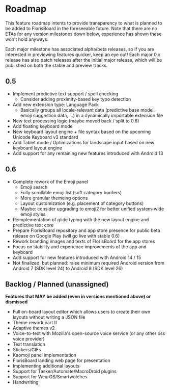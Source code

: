 # Roadmap

This feature roadmap intents to provide transparency to what is planned to be added to FlorisBoard in the foreseeable future. Note that there are no ETAs for any version milestones down below, experience has shown these won't hold anyways.

Each major milestone has associated alpha/beta releases, so if you are interested in previewing features quicker, keep an eye out! Each major 0.x release has also patch releases after the initial major release, which will be published on both the stable and preview tracks.

## 0.5

- Implement predictive text support / spell checking
  - Consider adding proximity-based key typo detection
- Add new extension type: Language Pack
  - Basically groups all locale-relevant data (predictive base model, emoji suggestion data, ...)
    in a dynamically importable extension file
- New text processing logic (maybe moved back / split to 0.6)
- Add floating keyboard mode
- New keyboard layout engine + file syntax based on the upcoming Unicode Keyboard v3 standard
- Add Tablet mode / Optimizations for landscape input based on new keyboard layout engine
- Add support for any remaining new features introduced with Android 13

## 0.6

- Complete rework of the Emoji panel
  - Emoji search
  - Fully scrollable emoji list (soft category borders)
  - More granular themeing options
  - Layout customization (e.g. placement of category buttons)
  - Maybe: consider upgrading to emoji2 for better unified system-wide emoji styles
- Reimplementation of glide typing with the new layout engine and predictive text core
- Prepare FlorisBoard repository and app store presence for public beta release on Google Play (will go live with stable 0.6)
- Rework branding images and texts of FlorisBoard for the app stores
- Focus on stability and experience improvements of the app and keyboard
- Add support for new features introduced with Android 14 / 15
- Not finalized, but planned: raise minimum required Android version from Android 7 (SDK level 24) to Android 8 (SDK level 26)

## Backlog / Planned (unassigned)

**Features that MAY be added (even in versions mentioned above) or dismissed**

- Full on-board layout editor which allows users to create their own layouts without writing a JSON file
- Theme rework part II
- Adaptive themes v2
- Voice-to-text with Mozilla's open-source voice service (or any other oss voice provider)
- Text translation
- Stickers/GIFs
- Kaomoji panel implementation
- FlorisBoard landing web page for presentation
- Implementing additional layouts
- Support for Tasker/Automate/MacroDroid plugins
- Support for WearOS/Smartwatches
- Handwriting
